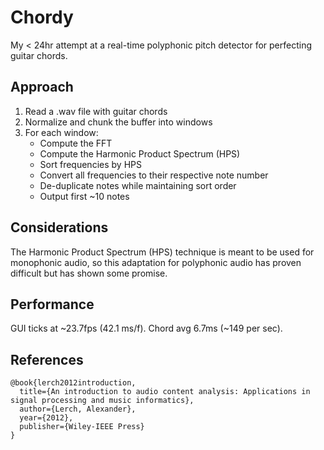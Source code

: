 # Chordy
My < 24hr attempt at a real-time polyphonic pitch detector for perfecting guitar chords.

## Approach
1. Read a .wav file with guitar chords
2. Normalize and chunk the buffer into windows
3. For each window:
    - Compute the FFT
    - Compute the Harmonic Product Spectrum (HPS)
    - Sort frequencies by HPS
    - Convert all frequencies to their respective note number
    - De-duplicate notes while maintaining sort order
    - Output first ~10 notes

## Considerations
The Harmonic Product Spectrum (HPS) technique is meant to be used for monophonic audio, so this adaptation for polyphonic audio has proven difficult but has shown some promise. 

## Performance
GUI ticks at ~23.7fps (42.1 ms/f). Chord avg 6.7ms (~149 per sec). 

## References
```
@book{lerch2012introduction,
  title={An introduction to audio content analysis: Applications in signal processing and music informatics},
  author={Lerch, Alexander},
  year={2012},
  publisher={Wiley-IEEE Press}
}
``````
